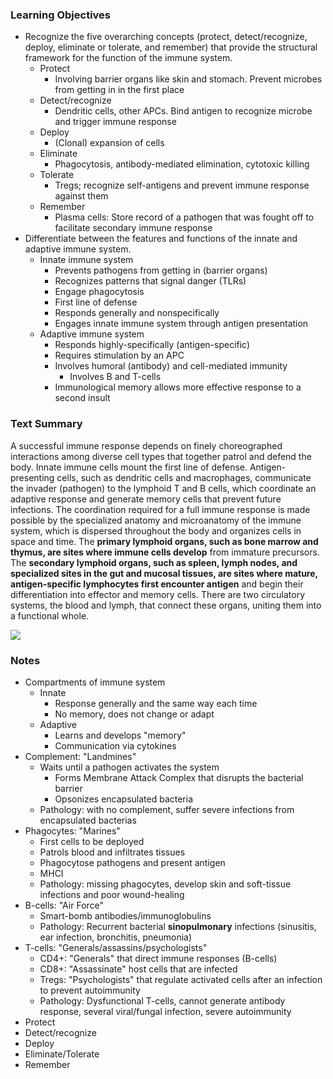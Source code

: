 ### Learning Objectives
- Recognize the five overarching concepts (protect, detect/recognize, deploy, eliminate or tolerate, and remember) that provide the structural framework for the function of the immune system.
	- Protect
		- Involving barrier organs like skin and stomach. Prevent microbes from getting in in the first place
	- Detect/recognize
		- Dendritic cells, other APCs. Bind antigen to recognize microbe and trigger immune response
	- Deploy
		- (Clonal) expansion of cells
	- Eliminate
		- Phagocytosis, antibody-mediated elimination, cytotoxic killing
	- Tolerate
		- Tregs; recognize self-antigens and prevent immune response against them
	- Remember
		- Plasma cells: Store record of a pathogen that was fought off to facilitate secondary immune response
- Differentiate between the features and functions of the innate and adaptive immune system.
	- Innate immune system
		- Prevents pathogens from getting in (barrier organs)
		- Recognizes patterns that signal danger (TLRs)
		- Engage phagocytosis
		- First line of defense
		- Responds generally and nonspecifically
		- Engages innate immune system through antigen presentation
	- Adaptive immune system
		- Responds highly-specifically (antigen-specific)
		- Requires stimulation by an APC
		- Involves humoral (antibody) and cell-mediated immunity
			- Involves B and T-cells
		- Immunological memory allows more effective response to a second insult

### Text Summary

A successful immune response depends on finely choreographed interactions among diverse cell types that together patrol and defend the body. Innate immune cells mount the first line of defense. Antigen-presenting cells, such as dendritic cells and macrophages, communicate the invader (pathogen) to the lymphoid T and B cells, which coordinate an adaptive response and generate memory cells that prevent future infections. The coordination required for a full immune response is made possible by the specialized anatomy and microanatomy of the immune system, which is dispersed throughout the body and organizes cells in space and time. The **primary lymphoid organs, such as bone marrow and thymus, are sites where immune cells develop** from immature precursors. The **secondary lymphoid organs, such as spleen, lymph nodes, and specialized sites in the gut and mucosal tissues, are sites where mature, antigen-specific lymphocytes first encounter antigen** and begin their differentiation into effector and memory cells. There are two circulatory systems, the blood and lymph, that connect these organs, uniting them into a functional whole.

![](https://www.youtube.com/watch?v=2wrTpWnfy8I&list=PLkdHelTlDZnF45aLNX62FCx7qpkqbeXao&index=9&t=9s)
### Notes
- Compartments of immune system
	- Innate
		- Response generally and the same way each time
		- No memory, does not change or adapt
	- Adaptive
		- Learns and develops "memory"
		- Communication via cytokines
- Complement: "Landmines"
	- Waits until a pathogen activates the system
		- Forms Membrane Attack Complex that disrupts the bacterial barrier
		- Opsonizes encapsulated bacteria
	- Pathology: with no complement, suffer severe infections from encapsulated bacterias
- Phagocytes: "Marines"
	- First cells to be deployed
	- Patrols blood and infiltrates tissues
	- Phagocytose pathogens and present antigen
	- MHCI
	- Pathology: missing phagocytes, develop skin and soft-tissue infections and poor wound-healing
- B-cells: "Air Force"
	- Smart-bomb antibodies/immunoglobulins
	- Pathology: Recurrent bacterial **sinopulmonary** infections (sinusitis, ear infection, bronchitis, pneumonia)
- T-cells: "Generals/assassins/psychologists"
	- CD4+: "Generals" that direct immune responses (B-cells)
	- CD8+: "Assassinate" host cells that are infected
	- Tregs: "Psychologists" that regulate activated cells after an infection to prevent autoimmunity
	- Pathology: Dysfunctional T-cells, cannot generate antibody response, several viral/fungal infection, severe autoimmunity
- Protect
- Detect/recognize
- Deploy
- Eliminate/Tolerate
- Remember

